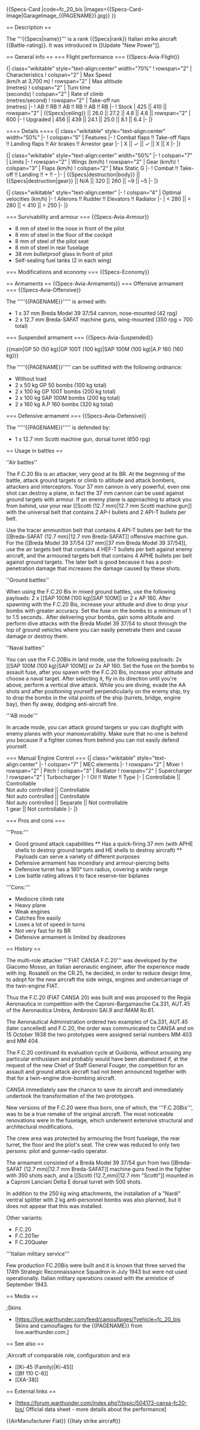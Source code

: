 {{Specs-Card
|code=fc_20_bis
|images={{Specs-Card-Image|GarageImage_{{PAGENAME}}.jpg}}
}}

== Description ==

<!-- ''In the description, the first part should be about the history of and the creation and combat usage of the aircraft, as well as its key features. In the second part, tell the reader about the aircraft in the game. Insert a screenshot of the vehicle, so that if the novice player does not remember the vehicle by name, he will immediately understand what kind of vehicle the article is talking about.'' -->

The '''{{Specs|name}}''' is a rank {{Specs|rank}} Italian strike aircraft {{Battle-rating}}. It was introduced in [[Update "New Power"]].

== General info ==
=== Flight performance ===
{{Specs-Avia-Flight}}

<!-- ''Describe how the aircraft behaves in the air. Speed, manoeuvrability, acceleration and allowable loads - these are the most important characteristics of the vehicle.'' -->

{| class="wikitable" style="text-align:center" width="70%"
! rowspan="2" | Characteristics
! colspan="2" | Max Speed<br>(km/h at 3,700 m)
! rowspan="2" | Max altitude<br>(metres)
! colspan="2" | Turn time<br>(seconds)
! colspan="2" | Rate of climb<br>(metres/second)
! rowspan="2" | Take-off run<br>(metres)
|-
! AB !! RB !! AB !! RB !! AB !! RB
|-
! Stock
| 425 || 410 || rowspan="2" | {{Specs|ceiling}} || 26.0 || 27.2 || 4.8 || 4.6 || rowspan="2" | 600
|-
! Upgraded
| 456 || 439 || 24.1 || 25.0 || 8.1 || 6.4
|-
|}

==== Details ====
{| class="wikitable" style="text-align:center" width="50%"
|-
! colspan="5" | Features
|-
! Combat flaps !! Take-off flaps !! Landing flaps !! Air brakes !! Arrestor gear
|-
| X || ✓ || ✓ || X || X <!-- ✓ -->
|-
|}

{| class="wikitable" style="text-align:center" width="50%"
|-
! colspan="7" | Limits
|-
! rowspan="2" | Wings (km/h)
! rowspan="2" | Gear (km/h)
! colspan="3" | Flaps (km/h)
! colspan="2" | Max Static G
|-
! Combat !! Take-off !! Landing !! + !! -
|-
| {{Specs|destruction|body}} || {{Specs|destruction|gear}} || N/A || 320 || 260 || ~9 || ~5
|-
|}

{| class="wikitable" style="text-align:center"
|-
! colspan="4" | Optimal velocities (km/h)
|-
! Ailerons !! Rudder !! Elevators !! Radiator
|-
| < 280 || < 280 || < 410 || > 250
|-
|}

=== Survivability and armour ===
{{Specs-Avia-Armour}}

<!-- ''Examine the survivability of the aircraft. Note how vulnerable the structure is and how secure the pilot is, whether the fuel tanks are armoured, etc. Describe the armour, if there is any, and also mention the vulnerability of other critical aircraft systems.'' -->

- 8 mm of steel in the nose in front of the pilot
- 8 mm of steel in the floor of the cockpit
- 8 mm of steel of the pilot seat
- 8 mm of steel in rear fuselage
- 38 mm bulletproof glass in front of pilot
- Self-sealing fuel tanks (2 in each wing)

=== Modifications and economy ===
{{Specs-Economy}}

== Armaments ==
{{Specs-Avia-Armaments}}
=== Offensive armament ===
{{Specs-Avia-Offensive}}

<!-- ''Describe the offensive armament of the aircraft, if any. Describe how effective the cannons and machine guns are in a battle, and also what belts or drums are better to use. If there is no offensive weaponry, delete this subsection.'' -->

The '''''{{PAGENAME}}''''' is armed with:

- 1 x 37 mm Breda Model 39 37/54 cannon, nose-mounted (42 rpg)
- 2 x 12.7 mm Breda-SAFAT machine guns, wing-mounted (350 rpg = 700 total)

=== Suspended armament ===
{{Specs-Avia-Suspended}}

<!-- ''Describe the aircraft's suspended armament: additional cannons under the wings, bombs, rockets and torpedoes. This section is especially important for bombers and attackers. If there is no suspended weaponry remove this subsection.'' -->

{{main|GP 50 (50 kg)|GP 100T (100 kg)|SAP 100M (100 kg)|A.P 160 (160 kg)}}

The '''''{{PAGENAME}}''''' can be outfitted with the following ordnance:

- Without load
- 2 x 50 kg GP 50 bombs (100 kg total)
- 2 x 100 kg GP 100T bombs (200 kg total)
- 2 x 100 kg SAP 100M bombs (200 kg total)
- 2 x 160 kg A.P 160 bombs (320 kg total)

=== Defensive armament ===
{{Specs-Avia-Defensive}}

<!-- ''Defensive armament with turret machine guns or cannons, crewed by gunners. Examine the number of gunners and what belts or drums are better to use. If defensive weaponry is not available, remove this subsection.'' -->

The '''''{{PAGENAME}}''''' is defended by:

- 1 x 12.7 mm Scotti machine gun, dorsal turret (650 rpg)

== Usage in battles ==

<!-- ''Describe the tactics of playing in the aircraft, the features of using aircraft in a team and advice on tactics. Refrain from creating a "guide" - do not impose a single point of view, but instead, give the reader food for thought. Examine the most dangerous enemies and give recommendations on fighting them. If necessary, note the specifics of the game in different modes (AB, RB, SB).'' -->

''Air battles''

The F.C.20 Bis is an attacker, very good at its BR. At the beginning of the battle, attack ground targets or climb to altitude and attack bombers, attackers and interceptors. Your 37 mm cannon is very powerful, even one shot can destroy a plane, in fact the 37 mm cannon can be used against ground targets with armour. If an enemy plane is approaching to attack you from behind, use your rear [[Scotti (12.7 mm)|12.7 mm Scotti machine gun]] with the universal belt that contains 2 AP-I bullets and 2 API-T bullets per belt.

Use the tracer ammunition belt that contains 4 API-T bullets per belt for the [[Breda-SAFAT (12.7 mm)|12.7 mm Breda-SAFAT]] offensive machine gun. For the [[Breda Model 39 37/54 (37 mm)|37 mm Breda Model 39 37/54]], use the air targets belt that contains 4 HEF-T bullets per belt against enemy aircraft, and the armoured targets belt that contains 4 APHE bullets per belt against ground targets. The later belt is good because it has a post-penetration damage that increases the damage caused by these shots.

''Ground battles''

When using the F.C.20 Bis in mixed ground battles, use the following payloads: 2 x [[SAP 100M (100 kg)|SAP 100M]] or 2 x AP 160. After spawning with the F.C.20 Bis, increase your altitude and dive to drop your bombs with greater accuracy. Set the fuse on the bombs to a minimum of 1 to 1.5 seconds.. After delivering your bombs, gain some altitude and perform dive attacks with the Breda Model 39 37/54 to shoot through the top of ground vehicles where you can easily penetrate them and cause damage or destroy them.

''Naval battles''

You can use the F.C.20Bis in land mode, use the following payloads: 2x [[SAP 100M (100 kg)|SAP 100M]] or 2x AP 160. Set the fuse on the bombs to assault fuse, after you spawn with the F.C.20 Bis, increase your altitude and choose a naval target. After selecting it, fly in its direction until you're above, perform a vertical dive attack. While you are diving, evade the AA shots and after positioning yourself perpendicularly on the enemy ship, try to drop the bombs in the vital points of the ship (turrets, bridge, engine bay), then fly away, dodging anti-aircraft fire.

'''AB mode'''

In arcade mode, you can attack ground targets or you can dogfight with enemy planes with your manoeuvrability. Make sure that no one is behind you because if a fighter comes from behind you can not easily defend yourself.

=== Manual Engine Control ===
{| class="wikitable" style="text-align:center"
|-
! colspan="7" | MEC elements
|-
! rowspan="2" | Mixer
! rowspan="2" | Pitch
! colspan="3" | Radiator
! rowspan="2" | Supercharger
! rowspan="2" | Turbocharger
|-
! Oil !! Water !! Type
|-
| Controllable || Controllable<br>Not auto controlled || Controllable<br>Not auto controlled || Controllable<br>Not auto controlled || Separate || Not controllable<br>1 gear || Not controllable
|-
|}

=== Pros and cons ===

<!-- ''Summarise and briefly evaluate the vehicle in terms of its characteristics and combat effectiveness. Mark its pros and cons in the bulleted list. Try not to use more than 6 points for each of the characteristics. Avoid using categorical definitions such as "bad", "good" and the like - use substitutions with softer forms such as "inadequate" and "effective".'' -->

'''Pros:'''

- Good ground attack capabilities
  ** Has a quick-firing 37 mm (with APHE shells to destroy ground targets and HE shells to destroy aircraft)
  ** Payloads can serve a variety of different purposes
- Defensive armament has incendiary and armour-piercing belts
- Defensive turret has a 180° turn radius, covering a wide range
- Low battle rating allows it to face reserve-tier biplanes

'''Cons:'''

- Mediocre climb rate
- Heavy plane
- Weak engines
- Catches fire easily
- Loses a lot of speed in turns
- Not very fast for its BR
- Defensive armament is limited by deadzones

== History ==

<!-- ''Describe the history of the creation and combat usage of the aircraft in more detail than in the introduction. If the historical reference turns out to be too long, take it to a separate article, taking a link to the article about the vehicle and adding a block "/History" (example: <nowiki>https://wiki.warthunder.com/(Vehicle-name)/History</nowiki>) and add a link to it here using the <code>main</code> template. Be sure to reference text and sources by using <code><nowiki><ref></ref></nowiki></code>, as well as adding them at the end of the article with <code><nowiki><references /></nowiki></code>. This section may also include the vehicle's dev blog entry (if applicable) and the in-game encyclopedia description (under <code><nowiki>=== In-game description ===</nowiki></code>, also if applicable).'' -->

The multi-role attacker '''FIAT CANSA F.C.20''' was developed by the Giacomo Mosso, an Italian aeronautic engineer, after the experience made with Ing. Rosatelli on the CR.25, he decided, in order to reduce design time, to adopt for the new aircraft the side wings, engines and undercarriage of the twin-engine FIAT.

Thus the F.C.20 (FIAT CANSA 20) was built and was proposed to the Regia Aeronautica in competition with the Caproni-Bargamasche Ca.331, AUT.45 of the Aeronautica Umbra, Ambrosini SAI.9 and IMAM Ro.61.

The Aeronautical Administration ordered two examples of Ca.331, AUT.45 (later cancelled) and F.C.20, the order was communicated to CANSA and on 15 October 1938 the two prototypes were assigned serial numbers MM 403 and MM 404.

The F.C.20 continued its evaluation cycle at Guidonia, without arousing any particular enthusiasm and probably would have been abandoned if, at the request of the new Chief of Staff General Fouger, the competition for an assault and ground attack aircraft had not been announced together with that for a twin-engine dive-bombing aircraft.

CANSA immediately saw the chance to save its aircraft and immediately undertook the transformation of the two prototypes.

New versions of the F.C.20 were thus born, one of which, the '''F.C.20Bis''', was to be a true remake of the original aircraft. The most noticeable renovations were in the fuselage, which underwent extensive structural and architectural modifications.

The crew area was protected by armouring the front fuselage, the rear turret, the floor and the pilot's seat. The crew was reduced to only two persons: pilot and gunner-radio operator.

The armament consisted of a Breda Model 39 37/54 gun from two [[Breda-SAFAT (12.7 mm)|12.7 mm Breda-SAFAT]] machine guns fixed in the fighter with 350 shots each, and a [[Scotti (12.7_mm)|12.7 mm "Scotti"]] mounted in a Caproni Lanciani Delta E dorsal turret with 500 shots.

In addition to the 250 kg wing attachments, the installation of a "Nardi" ventral splitter with 2 kg anti-personnel bombs was also planned, but it does not appear that this was installed.

Other variants:

- F.C.20
- F.C.20Ter
- F.C.20Quater

'''Italian military service'''

Few production FC.20Bis were built and it is known that three served the 174th Strategic Reconnaissance Squadron in July 1943 but were not used operationally. Italian military operations ceased with the armistice of September 1943.

== Media ==

<!-- ''Excellent additions to the article would be video guides, screenshots from the game, and photos.'' -->

;Skins

- [https://live.warthunder.com/feed/camouflages/?vehicle=fc_20_bis Skins and camouflages for the {{PAGENAME}} from live.warthunder.com.]

== See also ==

<!-- ''Links to the articles on the War Thunder Wiki that you think will be useful for the reader, for example:''
* ''reference to the series of the aircraft;''
* ''links to approximate analogues of other nations and research trees.'' -->

;Aircraft of comparable role, configuration and era

- [[Ki-45 (Family)|Ki-45]]
- [[Bf 110 C-6]]
- [[XA-38]]

== External links ==

<!-- ''Paste links to sources and external resources, such as:''
* ''topic on the official game forum;''
* ''other literature.'' -->

- [https://forum.warthunder.com/index.php?/topic/504173-cansa-fc20-bis/ Official data sheet - more details about the performance]

{{AirManufacturer Fiat}}
{{Italy strike aircraft}}
